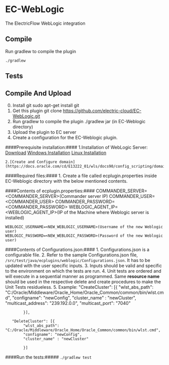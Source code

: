 EC-WebLogic
============

The ElectricFlow WebLogic integration

## Compile ##

Run gradlew to compile the plugin

`./gradlew`

## Tests ##

## Compile And Upload ##
0. Install git
   sudo apt-get install git
1. Get this plugin
   git clone https://github.com/electric-cloud/EC-WebLogic.git
2. Run gradlew to compile the plugin
   ./gradlew jar (in EC-Weblogic directory)
3. Upload the plugin to EC server
4. Create a configuration for the EC-Weblogic plugin.

####Prerequisite installation:####
    1.Installation of WebLogic Server:
	[Download](http://www.oracle.com/technetwork/middleware/weblogic/downloads/wls-main-097127.html)
	[Windows Installation](https://docs.oracle.com/cd/E24329_01/doc.1211/e24492/install_screens.htm#WLSIG213)
	[Linux Installation](https://oracle-base.com/articles/12c/weblogic-installation-on-oracle-linux-5-and-6-1212)

    2.[Create and Configure domain](https://docs.oracle.com/cd/E13222_01/wls/docs90/config_scripting/domains.html#1001190)

####Required files:####
    1. Create a file called ecplugin.properties inside EC-Weblogic directory with the below mentioned contents.

####Contents of ecplugin.properties:####
    COMMANDER_SERVER=<COMMANDER_SERVER>(Commander server IP)
    COMMANDER_USER=<COMMANDER_USER>
    COMMANDER_PASSWORD=<COMMANDER_PASSWORD>
    WEBLOGIC_AGENT_IP=<WEBLOGIC_AGENT_IP>(IP of the Machine where Weblogic server is installed)
    
    WEBLOGIC_USERNAME=<NEW_WEBLOGIC_USERNAME>(Username of the new Weblogic user)
    WEBLOGIC_PASSWORD=<NEW_WEBLOGIC_PASSWORD>(Password of the new Weblogic user)

####Contents of Configurations.json:####
    1. Configurations.json is a configurable file.
    2. Refer to the sample Configurations.json file, `/src/test/java/ecplugins/weblogic/Configurations.json`. It has to be updated with the user specific inputs.
    3. Inputs should be valid and specific to the environment on which the tests are run.
    4. Unit tests are ordered and will execute in a sequential manner as programmed. Same **resource name** should be used in the respective delete and create procedures to make the Unit Tests residueless.
    5. Example: 
       "CreateCluster": [{
			"wlst_abs_path": "C:/Oracle/Middleware/Oracle_Home/Oracle_Common/common/bin/wlst.cmd",
			"configname": "newConfig",
			"cluster_name" : "newCluster",
			"multicast_address": "239.192.0.0",
			"multicast_port": "7040"

			}],
                 
       "DeleteCluster": [{
			"wlst_abs_path": "C:/Oracle/Middleware/Oracle_Home/Oracle_Common/common/bin/wlst.cmd",
			"configname": "newConfig",
			"cluster_name" : "newCluster"

			}]

####Run the tests:#####
`./gradlew test`


